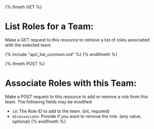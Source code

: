 {% ifmeth GET %}
# List Roles for a Team:

Make a GET request to this resource to retrieve a list of roles associated with the selected team.

{% include "api/_list_common.md" %}
{% endifmeth %}

{% ifmeth POST %}
# Associate Roles with this Team:

Make a POST request to this resource to add or remove a role from this team. The following fields may be modified:

   * `id`: The Role ID to add to the team. (int, required)
   * `disassociate`: Provide if you want to remove the role. (any value, optional)
{% endifmeth %}
